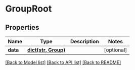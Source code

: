 # GroupRoot

## Properties
Name | Type | Description | Notes
------------ | ------------- | ------------- | -------------
**data** | [**dict(str, Group)**](Group.md) |  | [optional] 

[[Back to Model list]](../README.md#documentation-for-models) [[Back to API list]](../README.md#documentation-for-api-endpoints) [[Back to README]](../README.md)


